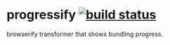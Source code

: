 # progressify [![build status](https://secure.travis-ci.org/thlorenz/progressify.png)](http://travis-ci.org/thlorenz/progressify)

browserify transformer that shows bundling progress.
